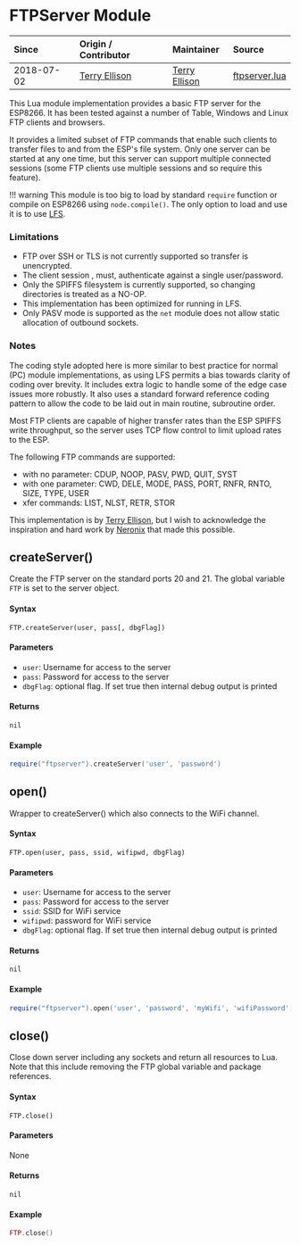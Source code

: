 # FTPServer Module
| Since  | Origin / Contributor  | Maintainer  | Source  |
| :----- | :-------------------- | :---------- | :------ |
| 2018-07-02 | [Terry Ellison](https://github.com/TerryE) | [Terry Ellison](https://github.com/TerryE) | [ftpserver.lua](../../lua_modules/ftp/ftpserver.lua) |

This Lua module implementation provides a basic FTP server for the ESP8266. It has been tested against a number of Table, Windows and Linux FTP clients and browsers.

It provides a limited subset of FTP commands that enable such clients to transfer files to and from the ESP's file system. Only one server can be started at any one time, but this server can support multiple connected sessions (some FTP clients use multiple sessions and so require this feature).

!!! warning
	This module is too big to load by standard `require` function or compile on ESP8266 using `node.compile()`. The only option to load and use it is to use [LFS](../lfs.md). 

### Limitations
-  FTP over SSH or TLS is not currently supported so transfer is unencrypted.
-  The client session , must,  authenticate against a single user/password.
-  Only the SPIFFS filesystem is currently supported, so changing directories is treated as a NO-OP.
-  This implementation has been optimized for running in LFS.
-  Only PASV mode is supported as the `net` module does not allow static allocation of outbound sockets.

### Notes
The coding style adopted here is more similar to best practice for normal (PC) module implementations, as using LFS permits a bias towards clarity of coding over brevity. It includes extra logic to handle some of the edge case issues more robustly. It also uses a standard forward reference coding pattern to allow the code to be laid out in main routine, subroutine order. 

Most FTP clients are capable of higher transfer rates than the ESP SPIFFS write throughput, so the server uses TCP flow control to limit upload rates to the ESP.

The following FTP commands are supported:

-  with no parameter: CDUP, NOOP, PASV, PWD, QUIT, SYST
-  with one parameter: CWD, DELE, MODE, PASS, PORT, RNFR, RNTO, SIZE, TYPE, USER
-  xfer commands: LIST, NLST, RETR, STOR
   
This implementation is by [Terry Ellison](https://github.com/TerryE), but I wish to acknowledge the inspiration and hard work by [Neronix](https://github.com/NeiroNx) that made this possible.

## createServer()
Create the FTP server on the standard ports 20 and 21.  The global variable `FTP` is set to the server object.

#### Syntax
`FTP.createServer(user, pass[, dbgFlag])`

#### Parameters
- `user`: Username for access to the server
- `pass`: Password for access to the server
- `dbgFlag`: optional flag.  If set true then internal debug output is printed

#### Returns
`nil`

#### Example
```Lua
require("ftpserver").createServer('user', 'password')
```

## open() 
Wrapper to createServer() which also connects to the WiFi channel.

#### Syntax
`FTP.open(user, pass, ssid, wifipwd, dbgFlag)`

#### Parameters
- `user`: Username for access to the server
- `pass`: Password for access to the server
- `ssid`: SSID for WiFi service
- `wifipwd`: password for  WiFi service
- `dbgFlag`: optional flag.  If set true then internal debug output is printed

#### Returns
`nil`

#### Example
```Lua
require("ftpserver").open('user', 'password', 'myWifi', 'wifiPassword')
```

## close()
Close down server including any sockets and return all resources to Lua. Note that this include removing the FTP global variable and package references.

#### Syntax
`FTP.close()`

#### Parameters
None

#### Returns
`nil`

#### Example
```Lua
FTP.close()
```

